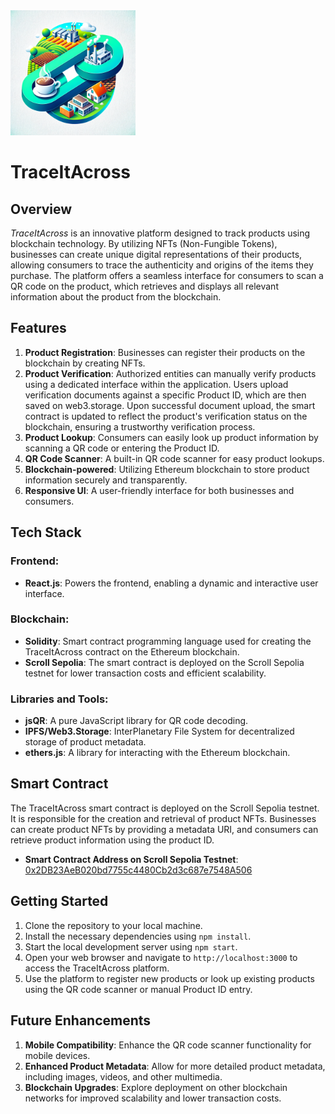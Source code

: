 <img src="Logo.png" alt="TraceItAcross Logo" width="200"/>

# TraceItAcross

## Overview

_TraceItAcross_ is an innovative platform designed to track products using blockchain technology. By utilizing NFTs (Non-Fungible Tokens), businesses can create unique digital representations of their products, allowing consumers to trace the authenticity and origins of the items they purchase. The platform offers a seamless interface for consumers to scan a QR code on the product, which retrieves and displays all relevant information about the product from the blockchain.

## Features

1. **Product Registration**: Businesses can register their products on the blockchain by creating NFTs.
2. **Product Verification**: Authorized entities can manually verify products using a dedicated interface within the application. Users upload verification documents against a specific Product ID, which are then saved on web3.storage. Upon successful document upload, the smart contract is updated to reflect the product's verification status on the blockchain, ensuring a trustworthy verification process.
3. **Product Lookup**: Consumers can easily look up product information by scanning a QR code or entering the Product ID.
4. **QR Code Scanner**: A built-in QR code scanner for easy product lookups.
5. **Blockchain-powered**: Utilizing Ethereum blockchain to store product information securely and transparently.
6. **Responsive UI**: A user-friendly interface for both businesses and consumers.

## Tech Stack

### Frontend:
- **React.js**: Powers the frontend, enabling a dynamic and interactive user interface.

### Blockchain:
- **Solidity**: Smart contract programming language used for creating the TraceItAcross contract on the Ethereum blockchain.
- **Scroll Sepolia**: The smart contract is deployed on the Scroll Sepolia testnet for lower transaction costs and efficient scalability.

### Libraries and Tools:
- **jsQR**: A pure JavaScript library for QR code decoding.
- **IPFS/Web3.Storage**: InterPlanetary File System for decentralized storage of product metadata.
- **ethers.js**: A library for interacting with the Ethereum blockchain.

## Smart Contract

The TraceItAcross smart contract is deployed on the Scroll Sepolia testnet. It is responsible for the creation and retrieval of product NFTs. Businesses can create product NFTs by providing a metadata URI, and consumers can retrieve product information using the product ID.

- **Smart Contract Address on Scroll Sepolia Testnet**: [0x2DB23AeB020bd7755c4480Cb2d3c687e7548A506](https://sepolia-blockscout.scroll.io/address/0x2DB23AeB020bd7755c4480Cb2d3c687e7548A506#code)

## Getting Started

1. Clone the repository to your local machine.
2. Install the necessary dependencies using `npm install`.
3. Start the local development server using `npm start`.
4. Open your web browser and navigate to `http://localhost:3000` to access the TraceItAcross platform.
5. Use the platform to register new products or look up existing products using the QR code scanner or manual Product ID entry.

## Future Enhancements

1. **Mobile Compatibility**: Enhance the QR code scanner functionality for mobile devices.
2. **Enhanced Product Metadata**: Allow for more detailed product metadata, including images, videos, and other multimedia.
3. **Blockchain Upgrades**: Explore deployment on other blockchain networks for improved scalability and lower transaction costs.
